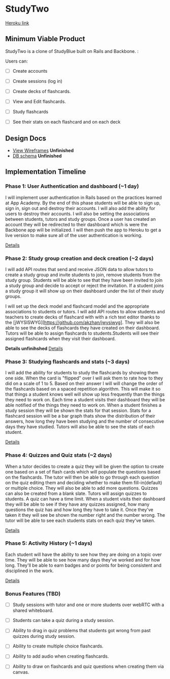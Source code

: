 # StudyTwo

[Heroku link][heroku]

[heroku]: https://studytwo.herokuapp.com/

## Minimum Viable Product
StudyTwo is a clone of StudyBlue built on Rails and Backbone. :

<!-- This is a Markdown checklist. Use it to keep track of your progress! -->
Users can:
- [ ] Create accounts
- [ ] Create sessions (log in)
- [ ] Create decks of flashcards.
- [ ] View and Edit flashcards.
- [ ] Study flashcards
- [ ] See their stats on each flashcard and on each deck 



## Design Docs
* [View Wireframes][views] __Unfinished__
* [DB schema][schema] __Unfinished__

[views]: ./docs/views.md
[schema]: ./docs/schema.md

## Implementation Timeline

### Phase 1: User Authentication and dashboard (~1 day)
I will implement user authentication in Rails based on the practices learned at
App Academy. By the end of this phase students will be able to sign up,
sign in, sign out and destroy their accounts. I will also add the ability for users to
destroy their accounts. I will also be setting the associations between students, tutors
and study groups. Once a user has created an account they will be redirected to their
dashboard which is were the Backbone app will be initialized. I will then push the app to
Heroku to get a live version to make sure all of the user authentication is working.

[Details][phase-one]

### Phase 2: Study group creation and deck creation   (~2 days)
I will add API routes that send and receive JSON data to allow tutors
to create a study group and invite students to join, remove students from the study group.
Students will be able to see that they have been invited to join a study group and decide
to accept or reject the invitation. If a student joins a study group it will show up on
their dashboard under the list of their study groups.

I will set up the deck model and flashcard model and the appropriate associations to
students or tutors. I will add API routes to allow students and teachers to create decks
of flashcard with with a rich text editor thanks to the
[jWYSISWYG][https://github.com/akzhan/jwysiwyg]. They will also be able to see the decks
of flashcards they have created on their dashboard. Tutors will be able to assign
flashcards to students.Students will see their assigned flashcards when they visit their
dashboard.

__Details unfinihshed__
[Details][phase-two]

### Phase 3: Studying flashcards and stats (~3 days)
I will add the ability for students to study the flashcards by showing them one side. When
the card is "flipped" over I will ask them to rate how to they did on a scale of 1 to 5.
Based on their answer I will will change the order of the flashcards based on a spaced
repetition algorithm. This will make it so that things a student knows well will show up
less frequently than the things they need to work on. Each time a student visits their
dashboard they will be able notified of the things they need to work on. When a student
finishes a study session they will be shown the stats for that session. Stats for a
flashcard session will be a bar graph thats show the distribution of their answers, how
long they have been studying and the number of consecutive days they have studied. Tutors
will also be able to see the stats of each student.


[Details][phase-three]

### Phase 4: Quizzes and Quiz stats (~2 days)
When a tutor decides to create a quiz they will be given the option to create one based on
a set of flash cards which will populate the questions based on the flashcards. The tutor
will then be able to go through each question on the quiz editing them and  deciding
whether to make them fill-in(default) or multiple choice. They will also be able to add
more questions. Quizzes can also be created from a blank slate. Tutors will assign quizzes
to students. A quiz can have a time limit. When a student visits their dashboard they will
be able to see if they have any quizzes assigned, how many questions the quiz has and how
long they have to take it. Once they've taken it they will see be shown the number right
and the number wrong. The tutor will be able to see each students stats on each quiz
they've taken.

[Details][phase-four]

### Phase 5: Activity History (~1 days)
Each student will have the ability to see how they are doing on a topic over time. They
will be able to see how many days they've worked and for how long. They'll be able to earn
badges and or points for being consistent and disciplined in the work.

[Details][phase-five]

### Bonus Features (TBD)
- [ ] Study sessions with tutor and one or more students over webRTC with a shared whiteboard.
- [ ] Students can take a quiz during a study session.
- [ ] Ability to drag in quiz problems that students got wrong from past quizzes during study session.
- [ ] Ability to create multiple choice flashcards.
- [ ] Ability to add audio when creating flashcards.
- [ ] Ability to draw on flashcards and quiz questions when creating them via canvas.



[phase-one]: ./docs/phases/phase1.md
[phase-two]: ./docs/phases/phase2.md
[phase-three]: ./docs/phases/phase3.md
[phase-four]: ./docs/phases/phase4.md
[phase-five]: ./docs/phases/phase5.md
